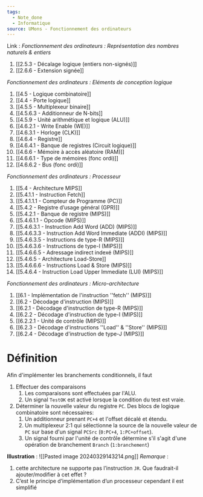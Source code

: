 ```yaml
---
tags:
  - Note_done
  - Informatique
source: UMons - Fonctionnement des ordinateurs
---
```


Link :
_Fonctionnement des ordinateurs : Représentation des nombres naturels & entiers_
1. [[2.5.3 - Décalage logique (entiers non-signés)]]
1. [[2.6.6 - Extension signée]]

_Fonctionnement des ordinateurs : Eléments de conception logique_
1. [[4.5 - Logique combinatoire]]
2. [[4.4 - Porte logique]]
3. [[4.5.5 - Multiplexeur binaire]]
4. [[4.5.6.3 - Additionneur de N-bits]]
5. [[4.5.9 - Unité arithmétique et logique (ALU)]]
6. [[4.6.2.1 - Write Enable (WE)]]
7. [[4.6.3.1 - Horloge (CLK)]]
8. [[4.6.4 - Registre]]
9. [[4.6.4.1 - Banque de registres (Circuit logique)]]
10. [[4.6.6 - Mémoire à accès aléatoire (RAM)]]
11. [[4.6.6.1 - Type de mémoires (fonc ordi)]]
12. [[4.6.6.2 - Bus (fonc ordi)]]


_Fonctionnement des ordinateurs : Processeur_
1. [[5.4 - Architecture MIPS]]
2. [[5.4.1.1 - Instruction Fetch]]
3. [[5.4.1.1.1 - Compteur de Programme (PC)]]
4. [[5.4.2 - Registre d’usage général (GPR)]]
5. [[5.4.2.1 - Banque de registre (MIPS)]]
6. [[5.4.6.1.1 - Opcode (MIPS)]]
7. [[5.4.6.3.1 - Instruction Add Word (ADD) (MIPS)]]
8. [[5.4.6.3.3 - Instruction Add Word Immediate (ADDI) (MIPS)]]
9. [[5.4.6.3.5 - Instructions de type-R (MIPS)]]
10. [[5.4.6.3.6 - Instructions de type-I (MIPS)]]
11. [[5.4.6.6.5 - Adressage indirect indexé (MIPS)]]
12. [[5.4.6.5 - Architecture Load-Store]]
13. [[5.4.6.6.6 - Instructions Load & Store (MIPS)]]
14. [[5.4.6.4 - Instruction Load Upper Immediate (LUI) (MIPS)]]

_Fonctionnement des ordinateurs : Micro-architecture_
1. [[6.1 - Implémentation de l'instruction ''fetch'' (MIPS)]]
2. [[6.2 - Décodage d'instruction (MIPS)]]
3. [[6.2.1 - Décodage d'instruction de type-R (MIPS)]]
4. [[6.2.2 - Décodage d'instruction de type-I (MIPS)]]
5. [[6.2.2.1 - Unité de contrôle (MIPS)]]
6. [[6.2.3 - Décodage d'instructions ''Load'' & ''Store'' (MIPS)]]
7. [[6.2.4 - Décodage d'instruction de type-J (MIPS)]]

# Définition
Afin d'implémenter les branchements conditionnels, il faut
1. Effectuer des comparaisons 
	1. Les comparaisons sont effectuées par l'ALU. 
	2. Un signal `TestOK` est activé lorsque la condition du test est vraie.
2. Déterminer la nouvelle valeur du registre `PC`. Des blocs de logique combinatoire sont nécessaires: 
	1. Un additionneur prenant `PC+4` et l'offset décalé et étendu. 
	2. Un multiplexeur 2:1 qui sélectionne la source de la nouvelle valeur de `PC` sur base d'un signal `PCSrc` (`0:PC+4`, `1:PC+offset`). 
	3. Un signal fourni par l'unité de contrôle détermine s'il s'agit d'une opération de branchement `Branch` (`1:branchement`)

**Illustration** : ![[Pasted image 20240329143214.png]]
_Remarque_ :
1. cette architecture ne supporte pas l’instruction `JR`. Que faudrait-il ajouter/modifier à cet effet ?
2. C’est le principe d’implémentation d’un processeur cependant il est simplifié 
